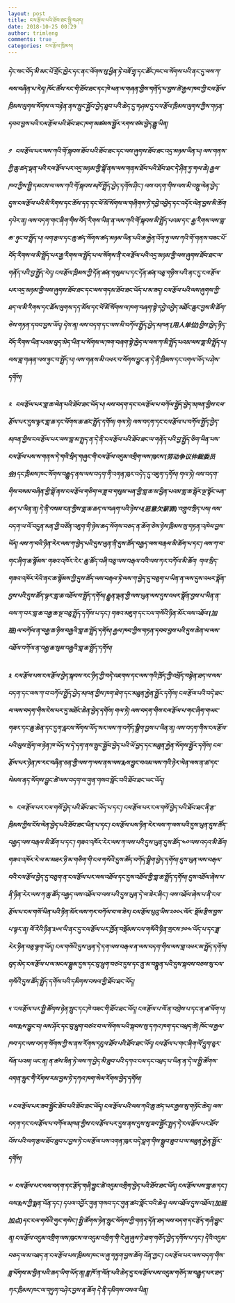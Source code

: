 ```yaml
---
layout: post
title: ངལ་རྩོལ་པའི་ཐོབ་ཐང་སྤྱི་བཤད།
date: 2018-10-25 00:29
author: trimleng
comments: true
categories: ངལ་རྩོལ་ཁྲིམས།
---
```

<!-- wp:heading {"level":5} -->
<h5>དེང་སང་བོད་མི་མང་པོ་གྲོང་ཁྱེར་དང་ནང་ལོགས་སུ་ཕྱིན་ཏེ་བཟོ་གྲྭ་དང་ཚོང་ཁང་ལ་སོགས་པའི་ནང་དུ་ལས་ཀ་ལས་བཞིན་པ་རེད། ཁོང་ཚོས་རང་གི་ཐོབ་ཐང་དང་ཁེ་ཕན་ལ་གཞན་གྱིས་གནོད་པ་བྱས་ཚེ་རྒྱལ་ཁབ་ཀྱི་ངལ་རྩོལ་ཁྲིམས་ལུགས་སོགས་ལ་བརྟེན་ནས་སྲུང་སྐྱོབ་བྱེད་ཐུབ་པའི་ཆེད་དུ་གཤམ་དུ་ངལ་རྩོལ་ཁྲིམས་ལུགས་ཀྱིས་གཏན་དབབ་བྱས་པའི་ངལ་རྩོལ་པའི་ཐོབ་ཐང་ཁག་མཚམས་སྦྱོར་རགས་ཙམ་བྱེད་རྒྱུ་ཡིན།</h5>
<!-- /wp:heading -->

<!-- wp:more -->
<!--more-->
<!-- /wp:more -->

<!-- wp:heading {"level":5} -->
<h5>༡   ངལ་རྩོལ་པར་ལས་ཀའི་གོ་སྐབས་ཐོབ་པའི་ཐོབ་ཐང་དང་ལས་ཞུགས་ཐོབ་ཐང་འདྲ་མཉམ་ཡིན་པ། ལས་གནས་ཀྱི་ཆུ་ཚད་ལྡན་པའི་ངལ་རྩོལ་པར་འདྲ་མཉམ་གྱི་སྒོ་ནས་ལས་གནས་ཐོབ་པའི་ཐོབ་ཐང་དེ་ཤིན་ཏུ་གལ་ཆེ། རྒྱལ་ཁབ་ཀྱིས་སྤྱི་དམངས་ལ་ལས་ཀའི་གོ་སྐབས་མཁོ་སྤྲོད་བྱེད་དགོས་ཤིང་། ལས་བདག་གིས་ལས་མི་བསྡུ་ལེན་བྱེད་དུས་ངལ་རྩོལ་པའི་མི་རིགས་དང་ཆོས་དད་དང་ཕོ་མོ་སོགས་ལ་གཞིགས་ཏེ་དབྱེ་འབྱེད་དང་འདོར་ལེན་བྱས་མི་ཆོག དཔེར་ན། ལས་བདག་གང་ཞིག་གིས་བོད་རིགས་ཡིན་ན་ལས་ཀའི་གོ་སྐབས་མི་སྤྲོད་པའམ་དང་ རྒྱ་རིགས་ལས་གླ་ཆ་ ཉུང་བ་སྤྲོད་པ། ལག་རྩལ་དང་ཆུ་ཚད་སོགས་ཚད་མཉམ་ཡིན་པའི་ཆ་རྐྱེན་འོག་ཏུ་ལས་ཀའི་གོ་གནས་བཟང་པོ་བོད་རིགས་ལ་མི་སྤྲོད་པར་རྒྱ་རིགས་ལ་སྤྲོད་པ་ལ་སོགས་ནི་ངལ་རྩོལ་པའི་འདྲ་མཉམ་གྱི་ལས་ཞུགས་ཐོབ་ཐང་ལ་གནོད་པའི་བྱ་སྤྱོད་རེད། ངལ་རྩོལ་ཁྲིམས་ཀྱི་དོན་ཚན་གསུམ་པ་དང་དོན་ཚན་བཅུ་གཉིས་པའི་ནང་དུ་ངལ་རྩོལ་པར་འདྲ་མཉམ་གྱི་ལས་ཞུགས་ཐོབ་ཐང་དང་ལས་གདམ་ཐོབ་ཐང་ཡོད་པ་མ་ཟད། ངལ་རྩོལ་པའི་ལས་ཞུགས་ཀྱི་ཐད་ལ་མི་རིགས་དང་ཆོས་ལུགས་དད་མོས་དང་ཕོ་མོ་སོགས་ལ་ཁག་བཞག་སྟེ་དབྱེ་འབྱེད་མཐོང་ཆུང་བྱས་མི་ཆོག་ཅེས་གཏན་དབབ་བྱས་ཡོད། དེས་ན། ལས་བདག་དང་ལས་མི་བཀོལ་སྤྱོད་བྱེད་མཁན་(用人单位)གྱིས་ཁྱེད་ཉིད་བོད་རིགས་ཡིན་པའམ་བུད་མེད་ཡིན་པ་སོགས་ལ་ཁག་བཞག་སྟེ་ཁྱེད་ལ་ལས་ཀ་མི་སྤྲོད་པའམ་ལས་གླ་མི་སྤྲོད་པ། ལས་གླ་གཞན་ལས་ཉུང་བ་སྤྲོད་པ། ལས་གནས་མི་འཕར་བ་སོགས་བྱུང་ན་དེ་ནི་ཁྲིམས་དང་འགལ་ཡོད་པ་ཤེས་དགོས།</h5>
<!-- /wp:heading -->

<!-- wp:heading {"level":5} -->
<h5>༢   ངལ་རྩོལ་པར་གླ་ཆ་ལེན་པའི་ཐོབ་ཐང་ཡོད་པ། ལས་བདག་དང་ངལ་རྩོལ་པ་བཀོལ་སྤྱོད་བྱེད་མཁན་གྱིས་ངལ་རྩོལ་པར་དུས་ལྟར་གླ་ཆ་དང་ཕོགས་ཆ་ཚང་སྤྲོད་དགོས། གལ་ཏེ། ལས་བདག་དང་ངལ་རྩོལ་པ་བཀོལ་སྤྱོད་བྱེད་མཁན་གྱིས་ངལ་རྩོལ་པར་ལས་གླ་མ་སྤྲད་ན་དེ་ནི་ངལ་རྩོལ་པའི་ཐོབ་ཐང་ལ་གནོད་པའི་བྱ་སྤྱོད་ཅིག་ཡིན་པས་ངལ་རྩོལ་པས་ས་གནས་དེ་གའི་སྲིད་གཞུང་གི་ངལ་རྩོལ་འདུམ་འགྲིག་ལས་ཁུངས་(劳动争议仲裁委员会)དང་ཁྲིམས་ཁང་སོགས་བརྒྱུད་ནས་ལས་བདག་གི་འགན་ཁུར་འདེད་དུ་འཇུག་དགོས། གལ་ཏེ། ལས་བདག་གིས་བསམ་བཞིན་གྱི་སྒོ་ནས་ངལ་རྩོལ་གཅིག་ལ་ཟླ་བ་གསུམ་ཡན་གྱི་གླ་ཆ་མ་བྱིན་པའམ་གླ་ཆ་སྒོར་ལྔ་སྟོང་ཡན་ཆད་པ་ཡིན་ན། དེ་ནི་བསམ་ངན་གྱིས་གླ་ཆ་ཆད་ལ་བཞག་པའི་ཉེས་པ(恶意欠薪罪)་འགྲུབ་སྲིད་པས། ལས་བདག་ལ་ལོ་བདུན་མན་གྱི་བཙོན་འཇུག་གི་ཉེས་ཆད་སོགས་བཅད་ན་ཆོག་ཅེས་ཉེས་ཁྲིམས་སུ་གཏན་འཁེལ་བྱས་ཡོད། ལས་ཀ་བའི་ཉིན་རེར་ལས་ཀ་བྱེད་པའི་དུས་ཡུན་ནི་དུས་ཚོད་བརྒྱད་ལས་བརྒལ་མི་ཆོག་པ་དང་། ལས་ཀ་བ་གང་ཞིག་ཆ་སྙོམས་ གཟའ་འཁོར་རེར་ ཆུ་ཚོད་བཞི་བཅུ་ལས་བརྒལ་བའི་ལས་ཀར་བཀོལ་མི་ཆོག  གལ་སྲིད་གཟའ་འཁོར་རེའི་ནང་ཆ་སྙོམས་ཀྱི་དུས་ཚོད་ལས་བརྒལ་ཏེ་ལས་ཀ་བྱེད་དུ་བཅུག་པ་ཡིན་ན་ལས་དུས་འཕར་སྣོན་བྱས་པའི་དུས་ཚོད་ལྟར་གླ་ཆ་འཐོལ་བ་སྤྲོད་དགོས། རྒྱུན་ལྡན་གྱི་ལས་ཡུན་ལས་དུས་འཕར་སྣོན་བྱས་པ་ཡིན་ན་ལས་ཀ་བར་གླ་ཆ་བརྒྱ་ཆ་ལྔ་བཅུ་སྤྲོད་དགོས་པ་དང་། གཟའ་མཇུག་དང་ངལ་གསོའི་ཉིན་མོར་ལས་འཐོལ་(加班)ལ་བཀོལ་ན་བརྒྱ་ཆ་ཉིས་བརྒྱའི་གླ་ཆ་སྤྲོད་དགོས། རྒྱལ་ཁབ་ཀྱིས་གཏན་དབབ་བྱས་པའི་དུས་ཆེན་ལ་ལས་འཐོལ་བཀོལ་ན་བརྒྱ་ཆ་སུམ་བརྒྱའི་གླ་ཆ་སྤྲོད་དགོས།</h5>
<!-- /wp:heading -->

<!-- wp:heading {"level":5} -->
<h5>༣  ངལ་རྩོལ་པས་ངལ་རྩོལ་བྱེད་སྐབས་རང་ཉིད་ཀྱི་བདེ་འཇགས་དང་ལས་ཀའི་ཁྲོད་ཀྱི་འཕྲོད་བསྟེན་ཐད་ལ་ལས་བདག་དང་ལས་ཀ་བ་བཀོལ་སྤྱོད་བྱེད་མཁན་གྱིས་ཁག་ཐེག་དང་མཐུན་རྐྱེན་སྦྱོར་དགོས། ངལ་རྩོལ་པའི་བདེ་ཐང་ལ་ལས་བདག་གིས་ངེས་པར་དུ་མཐོང་ཆེན་བྱེད་དགོས། གལ་ཏེ། ལས་བདག་གིས་ངལ་རྩོལ་པ་གང་ཞིག་གཡང་གཟར་དང་ཆུ་ཆེན་དང་དུག་རླངས་སོགས་ཡོད་སར་ལས་ཀ་བཀོད་སྒྲིག་བྱས་པ་ཡིན་ན། ལས་བདག་གིས་ངལ་རྩོལ་པའི་ལུས་སྲོག་ལ་ཉེན་ཁ་ཡོད་ས་དེ་དག་ནས་སྲུང་སྐྱོབ་བྱེད་པའི་ཡོ་བྱད་དང་མཐུན་རྐྱེན་སོགས་སྦྱོར་དགོས། ངལ་རྩོལ་པར་ཉེན་ཁ་རང་བཞིན་ཅན་གྱི་ལས་ཀ་ལས་ནས་ལས་རྨས་བྱུང་བའམ་ལས་ཀའི་ཉེར་ལེན་ལས་ན་ཚ་དང་སེམས་ནད་སོགས་བྱུང་ཚེ་ལས་བདག་ལ་གུན་གསབ་སློང་བའི་ཐོབ་ཐང་ཡང་ཡོད།</h5>
<!-- /wp:heading -->

<!-- wp:heading {"level":5} -->
<h5>༤   ངལ་རྩོལ་པར་ངལ་གསོ་བྱེད་པའི་ཐོབ་ཐང་ཡོད་པ་དང་། ངལ་རྩོལ་པར་ངལ་གསོ་བྱེད་པའི་ཐོབ་ཐང་ནི་རྩ་ཁྲིམས་ཀྱིས་ངོས་ལེན་བྱེད་པའི་ཐོབ་ཐང་ཡིན་པ་དང་། ངལ་རྩོལ་པས་ཉིན་རེར་ལས་ཀ་ལས་པའི་དུས་ཡུན་དུས་ཚོད་བརྒྱད་ལས་བརྒལ་མི་ཆོག་པ་དང་། གཟའ་འཁོར་རེར་ལས་ཀ་ལས་པའི་དུས་ཡུན་དུས་ཚོད་༤༠་ལས་འདའ་མི་ཆོག གཟའ་འཁོར་རེ་ལ་མ་མཐར་ཉི་མ་གཅིག་གི་ངལ་གསོའི་དུས་ཚོད་བཀོད་སྒྲིག་བྱེད་དགོས། དུས་ཡུན་ལས་བརྒལ་བའི་ངལ་རྩོལ་བྱེད་དུ་བཅུག་ན་ངལ་རྩོལ་པར་ལས་འཐོལ་དང་དུས་འཐོལ་གྱི་གླ་ཆ་སྤྲོད་དགོས། དུས་འཐོལ་ཞེས་པ་ནི་ཉིན་རེར་ལས་ཀ་ཆུ་ཚོད་བརྒྱད་ལས་འཐོལ་བ་ལས་པའི་དུས་ཡུན་དེ་ལ་ཟེར་ཞིང་། ལས་འཐོལ་ཞེས་པ་ནི་ངལ་རྩོལ་པ་ངལ་གསོ་ཡིན་པའི་ཉིན་མོར་ལས་ཀར་བཀོལ་བ་ལ་ཟེར། ངལ་རྩོལ་པུའུ་ཡིས་༢༠༠༨་ལོར་ སྡོམ་རྩིས་བྱས་པ་ལྟར་ན། ལོ་རེའི་ཉིན་༣༦༥་ཡི་ནང་དུ་ངལ་རྩོལ་པར་ཁྱོན་བསྡོམས་ངལ་གསོའི་ཉིན་གྲངས་༡༠༤་ཡོད་པ་དང་ཟླ་རེར་ཉིན་བཅུ་ལྷག་ཡོད། ངལ་གསོའི་དུས་ཡུན་དེ་དག་ལས་བརྒལ་ན་ལས་བདག་གིས་ལས་གླ་འཕར་མ་སྤྲོད་དགོས། བུད་མེད་ངལ་རྩོལ་པ་ལ་མངལ་སྦྲུམ་དུས་དང་བུ་ཕྲུག་བཙའ་དུས་དང་ནུ་མ་བསྣུན་པའི་དུས་སྐབས་བཅས་སུ་ངལ་གསོའི་དུས་ཚོད་སྤྲོད་དགོས་པའི་དམིགས་བསལ་གྱི་ཐོབ་ཐང་ཡོད།</h5>
<!-- /wp:heading -->

<!-- wp:heading {"level":5} -->
<h5>༥ ་ངལ་རྩོལ་པར་སྤྱི་ཚོགས་ཉེན་སྲུང་དང་ཁེ་བཟང་གི་ཐོབ་ཐང་ཡོད། ངལ་རྩོལ་པ་ལོ་ན་བགྲེས་པ་དང་ན་ཚ་ཕོག་པ། ལས་རྨས་བྱུང་བ། ལས་ཤོར་དང་བུ་ཕྲུག་བཙའ་བ་ལ་སོགས་པའི་སྐབས་སུ་དཀའ་ཁག་དང་འཕྲད་ཚེ། ཁོང་ལ་རྒྱལ་ཁབ་དང་ལས་བདག་སོགས་ཀྱི་ས་ནས་རོགས་དངུལ་ཐོབ་པའི་ཐོབ་ཐང་ཡོད། ངལ་རྩོལ་པ་གང་ཞིག་ལོ་དྲུག་ཅུར་སོན་པའམ། ཡང་ན། ན་ཚས་ཟིན་ཏེ་ལས་ཀ་བྱེད་མི་ཐུབ་པའི་དཀའ་ངལ་དང་འཕྲད་པ་ཡིན་ན་དེ་ལ་སྤྱི་ཚོགས་འགན་སྲུང་གིེ་རོགས་རམ་བྱས་ཏེ་དཀའ་ཁག་སེལ་རོགས་བྱེད་དགོས།</h5>
<!-- /wp:heading -->

<!-- wp:heading {"level":5} -->
<h5>༦ ངལ་རྩོལ་པར་ཟབ་སྦྱོང་ཐོབ་པའི་ཐོབ་ཐང་ཡོད། ངལ་རྩོལ་པའི་ལས་ཀའི་ཆུ་ཚད་ཡར་རྒྱས་སུ་གཏོང་ཆེད། ལས་བདག་དང་ངལ་རྩོལ་པ་བཀོལ་མཁན་གྱིས་ངལ་རྩོལ་པར་དུས་ནས་དུས་སུ་ཟབ་སྦྱོང་སྤྲད་དེ་ངལ་རྩོལ་པར་ཐོབ་འོས་པའི་ལག་རྩལ་ཐོབ་ཐུབ་པ་བྱས་ཏེ་ངལ་རྩོལ་པས་འགན་ཁུར་བདེ་བླག་གིས་སྒྲུབ་ཐུབ་པ་ལ་མཐུན་རྐྱེན་སྦྱོར་དགོས།</h5>
<!-- /wp:heading -->

<!-- wp:heading {"level":5} -->
<h5>༧  ངལ་རྩོལ་པར་ལས་བདག་དང་རྩོད་གཞི་བྱུང་ཚེ་འདུམ་འགྲིག་བྱེད་པའི་ཐོབ་ཐང་ཡོད། ངལ་རྩོལ་པས་གླ་ཆ་དང་། ལས་རྨས་ཀྱི་སྨན་ཡོན་དང་། དཔལ་འབྱོར་གུན་གསབ་དང་གུན་ཚབ་སློང་བའི་ཆེད། ལས་འཐོལ་དུས་འཐོལ་(加班加点)དང་ངལ་གསོའི་གུང་གསེང་། སྤྱི་ཚོགས་ཉེན་སྲུང་སོགས་ཀྱི་གནད་དོན་ཐད་ལས་བདག་དང་རྩོད་གཞི་བྱུང་ན། ངལ་རྩོལ་འདུམ་འགྲིག་ལས་ཁུངས་ལ་འདུམ་འགྲིག་གི་རེ་ཞུ་ཞུས་ཏེ་ཐག་གཅོད་བྱེད་དགོས་པ་དང་། དེའི་འདུམ་བཅད་ལ་མ་འཐད་ན་ངལ་རྩོལ་པས་ཁྲིམས་ཁང་ལ་ཞུ་གཏུག་བྱས་ཆོག འོན་ཀྱང་། ངལ་རྩོལ་པར་ལས་བདག་གིས་ཟླ་ཕོགས་མ་བྱིན་པའི་ཆད་ཡིག་ཡོད་ན། ཟླ་ཁོ་ན་ལོན་པའི་ཆེད་དུ་ངལ་རྩོལ་པས་འདུམ་གཅོད་མ་བརྒྱུད་པར་ཐད་ཀར་ཁྲིམས་ཁང་ལ་གཏུག་བཤེར་བྱས་ན་ཆོག དེ་ནི་དམིགས་བསལ་ཡིན།</h5>
<!-- /wp:heading -->
